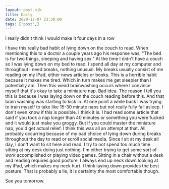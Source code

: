 ```yaml
---
layout: post.njk
title: Daily
date: 2020-12-07 23:30:00
tags: ['post',]
---
```

<!-- Excerpt Start -->
I really didn't think I would make it four days in a row
<!-- Excerpt End -->

I have this really bad habit of lying down on the couch to read. When mentioning this to a doctor a couple years ago his response was, "The bed is for two things, sleeping and having sex." At the time I didn't have a couch so I was lying down on my bed to read. I spend all day at my computer and throughout I need breaks, nothing unusual. My breaks usually consist of me reading on my iPad, either news articles or books. This is a horrible habit because it makes me tired. Which in turn makes me get sleepier than I potentially am. Then this weird brainwashing occurs where I convince myself that it's okay to take a miniature nap. Bad idea. The reason I tell you this is because I was laying down on the couch reading before this. And that brain washing was starting to kick in. At one point a while back I was trying to train myself to take like 15-30 minute naps but not really fully fall asleep. I don't even know if this is possible. I think it is. I had read some article that said if you took a nap longer than 40 minutes or something you were fucked and it would just make you groggy. But if you could master the miniature nap, you'd get actual relief. I think this was all an attempt at that. All probably occurring because of my bad choice of lying down during breaks throughout the day to read or scroll social media. Since I sit at my desk all day, I don't want to sit here and read. I try to not spend too much time sitting at my desk doing just nothing. I'm either trying to get some sort of *work* accomplished or playing video games. Sitting in a chair without a desk and reading requires good posture. I always end up neck down looking at my iPad, which makes my neck hurt. I think laying down provides the best posture. That is probably a lie, it is certainty the most comfortable though. 

See you tomorrow.
